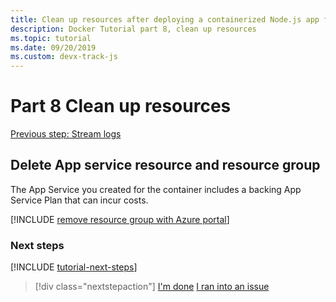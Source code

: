 ```yaml
---
title: Clean up resources after deploying a containerized Node.js app from Visual Studio Code
description: Docker Tutorial part 8, clean up resources
ms.topic: tutorial
ms.date: 09/20/2019
ms.custom: devx-track-js
---
```


# Part 8 Clean up resources

[Previous step: Stream logs](tutorial-vscode-docker-node-07.md)

## Delete App service resource and resource group

The App Service you created for the container includes a backing App Service Plan that can incur costs. 

[!INCLUDE [remove resource group with Azure portal](../../includes/azure-portal-remove-resource-group.md)]

### Next steps

[!INCLUDE [tutorial-next-steps](../../includes/tutorial-next-steps.md)]

> [!div class="nextstepaction"]
> [I'm done](../../how-to/deploy-containers.md) [I ran into an issue](https://www.research.net/r/PWZWZ52?tutorial=node-deployment-docker-extension&step=clean-up-resources)